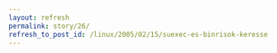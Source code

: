 ```yaml
---
layout: refresh
permalink: story/26/
refresh_to_post_id: /linux/2005/02/15/suexec-es-binrisok-keresse
---
```

